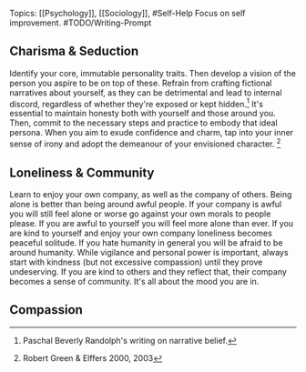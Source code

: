 Topics: [[Psychology]], [[Sociology]], #Self-Help
Focus on self improvement. #TODO/Writing-Prompt
## Charisma & Seduction
Identify your core, immutable personality traits. Then develop a vision of the person you aspire to be on top of these. Refrain from crafting fictional narratives about yourself, as they can be detrimental and lead to internal discord, regardless of whether they're exposed or kept hidden.[^1] It's essential to maintain honesty both with yourself and those around you. Then, commit to the necessary steps and practice to embody that ideal persona. When you aim to exude confidence and charm, tap into your inner sense of irony and adopt the demeanour of your envisioned character. [^2]
## Loneliness & Community
Learn to enjoy your own company, as well as the company of others. Being alone is better than being around awful people. If your company is awful you will still feel alone or worse go against your own morals to people please. If you are awful to yourself you will feel more alone than ever. If you are kind to yourself and enjoy your own company loneliness becomes peaceful solitude. If you hate humanity in general you will be afraid to be around humanity. While vigilance and personal power is important, always start with kindness (but not excessive compassion) until they prove undeserving. If you are kind to others and they reflect that, their company becomes a sense of community. It's all about the mood you are in.
## Compassion

[^1]: Paschal Beverly Randolph's writing on narrative belief.
[^2]: Robert Green & Elffers 2000, 2003
